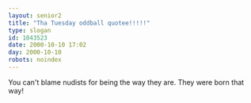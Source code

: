 ```yaml
---
layout: senior2
title: "Tha Tuesday oddball quotee!!!!!"
type: slogan
id: 1043523
date: 2000-10-10 17:02
day: 2000-10-10
robots: noindex
---
```

You can't blame nudists for being the way they are. They were born that way!
